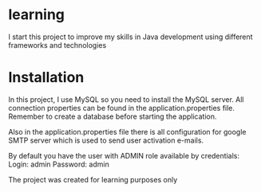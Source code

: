 # learning

I start this project to improve my skills in Java development using different frameworks and technologies

# Installation

In this project, I use MySQL so you need to install the MySQL server. All connection properties can be found in the application.properties file. Remember to create a database before starting the application.

Also in the application.properties file there is all configuration for google SMTP server which is used to send user activation e-mails.

By default you have the user with ADMIN role available by credentials:
Login: admin 
Password: admin

The project was created for learning purposes only

